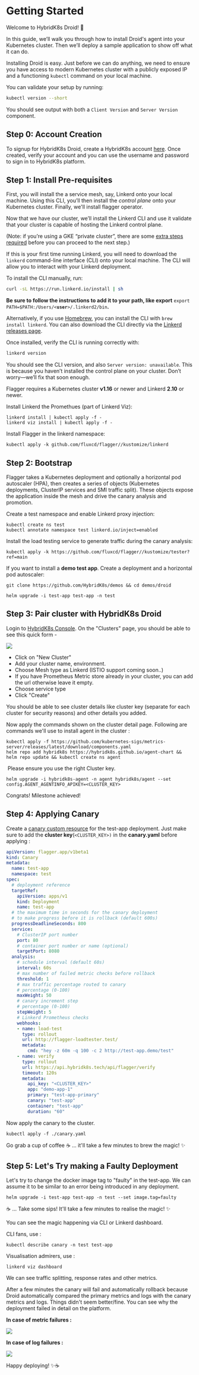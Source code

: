 # **Getting Started**

Welcome to HybridK8s Droid! 🎈

In this guide, we’ll walk you through how to install Droid's agent into your Kubernetes cluster. Then we’ll deploy a sample application to show off what it can do.

Installing Droid is easy. Just before we can do anything, we need to ensure you have access to modern Kubernetes cluster with a publicly exposed IP and a functioning `kubectl` command on your local machine.

You can validate your setup by running:

```bash
kubectl version --short
```

You should see output with both a `Client Version` and `Server Version` component.

## **Step 0: Account Creation**

To signup for HybridK8s Droid, create a HybridK8s account [here](https://app.hybridk8s.tech/signin). Once created, verify your account and you can use the username and password to sign in to HybridK8s platform. 

## **Step 1: Install Pre-requisites**

First, you will install the a service mesh, say, Linkerd onto your local machine. Using this CLI, you’ll then install the _control plane_ onto your Kubernetes cluster. Finally, we'll install flagger operator. 

Now that we have our cluster, we’ll install the Linkerd CLI and use it validate that your cluster is capable of hosting the Linkerd control plane.

(Note: if you’re using a GKE “private cluster”, there are some [extra steps required](https://linkerd.io/2.10/reference/cluster-configuration/#private-clusters) before you can proceed to the next step.)

If this is your first time running Linkerd, you will need to download the `linkerd` command-line interface (CLI) onto your local machine. The CLI will allow you to interact with your Linkerd deployment.

To install the CLI manually, run:

```bash
curl -sL https://run.linkerd.io/install | sh
```

**Be sure to follow the instructions to add it to your path, like export** `export PATH=$PATH:/Users/<`**`user`**`>/.linkerd2/bin`**.**

Alternatively, if you use [Homebrew](https://brew.sh/), you can install the CLI with `brew install linkerd`. You can also download the CLI directly via the [Linkerd releases page](https://github.com/linkerd/linkerd2/releases/).

Once installed, verify the CLI is running correctly with:

```bash
linkerd version
```

You should see the CLI version, and also `Server version: unavailable`. This is because you haven’t installed the control plane on your cluster. Don’t worry—we’ll fix that soon enough.

Flagger requires a Kubernetes cluster **v1.16** or newer and Linkerd **2.10** or newer.

Install Linkerd the Promethues (part of Linkerd Viz):

```shell
linkerd install | kubectl apply -f -
linkerd viz install | kubectl apply -f -
```

Install Flagger in the linkerd namespace:

```shell
kubectl apply -k github.com/fluxcd/flagger//kustomize/linkerd
```

## **Step 2: Bootstrap**

Flagger takes a Kubernetes deployment and optionally a horizontal pod autoscaler (HPA), then creates a series of objects (Kubernetes deployments, ClusterIP services and SMI traffic split). These objects expose the application inside the mesh and drive the canary analysis and promotion.

Create a test namespace and enable Linkerd proxy injection:

```shell
kubectl create ns test
kubectl annotate namespace test linkerd.io/inject=enabled
```

Install the load testing service to generate traffic during the canary analysis:

```shell
kubectl apply -k https://github.com/fluxcd/flagger//kustomize/tester?ref=main
```

If you want to install a **demo test app**. Create a deployment and a horizontal pod autoscaler:

```shell
git clone https://github.com/HybridK8s/demos && cd demos/droid

helm upgrade -i test-app test-app -n test
```

## **Step 3: Pair cluster with HybridK8s Droid**

Login to [HybridK8s Console](https://app.hybridk8s.tech). On the "Clusters" page, you should be able to see this quick form - 

![](https://user-images.githubusercontent.com/15074229/120476692-82c8b800-c3c8-11eb-8e9e-3b0210899917.png)

*   Click on "New Cluster"
*   Add your cluster name, environment.
*   Choose Mesh type as Linkerd (ISTIO support coming soon..)
*   If you have Prometheus Metric store already in your cluster, you can add the url otherwise leave it empty.
*   Choose service type
*   Click "Create"

You should be able to see cluster details like cluster key (separate for each cluster for security reasons) and other details you added. 

Now apply the commands shown on the cluster detail page. Following are commands we'll use to install agent in the cluster :

```shell
kubectl apply -f https://github.com/kubernetes-sigs/metrics-server/releases/latest/download/components.yaml
helm repo add hybridk8s https://hybridk8s.github.io/agent-chart && helm repo update && kubectl create ns agent
```

 Please ensure you use the right Cluster key. 

```shell
helm upgrade -i hybridk8s-agent -n agent hybridk8s/agent --set config.AGENT_AGENTINFO_APIKEY=<CLUSTER_KEY>
```

Congrats! Milestone achieved! 

## **Step 4: Applying Canary**

Create a [canary custom resource](https://github.com/HybridK8s/demos/blob/main/droid/canary.yaml) for the test-app deployment. Just make sure to add the **cluster key**(`<CLUSTER_KEY>)` in the **canary.yaml** before applying :  

```yaml
apiVersion: flagger.app/v1beta1
kind: Canary
metadata:
  name: test-app
  namespace: test
spec:
  # deployment reference
  targetRef:
    apiVersion: apps/v1
    kind: Deployment
    name: test-app
  # the maximum time in seconds for the canary deployment
  # to make progress before it is rollback (default 600s)
  progressDeadlineSeconds: 800
  service:
    # ClusterIP port number
    port: 80
    # container port number or name (optional)
    targetPort: 8080
  analysis:
    # schedule interval (default 60s)
    interval: 60s
    # max number of failed metric checks before rollback
    threshold: 1
    # max traffic percentage routed to canary
    # percentage (0-100)
    maxWeight: 50
    # canary increment step
    # percentage (0-100)
    stepWeight: 5
    # Linkerd Prometheus checks
    webhooks:
    - name: load-test
      type: rollout
      url: http://flagger-loadtester.test/
      metadata:
        cmd: "hey -z 60m -q 100 -c 2 http://test-app.demo/test"
    - name: verify
      type: rollout
      url: https://api.hybridk8s.tech/api/flagger/verify
      timeout: 120s
      metadata:
        api_key: "<CLUSTER_KEY>"
        app: "demo-app-1"
        primary: "test-app-primary"
        canary: "test-app"
        container: "test-app"
        duration: "60"
```

Now apply the canary to the cluster. 

```shell
kubectl apply -f ./canary.yaml
```

Go grab a cup of coffee ☕️ ... it'll take a few minutes to brew the magic! ✨

## **Step 5: Let's Try making a Faulty Deployment**

Let's try to change the docker image tag to "faulty" in the test-app. We can assume it to be similar to an error being introduced in any deployment.

```shell
helm upgrade -i test-app test-app -n test --set image.tag=faulty
```

☕️ ... Take some sips! It'll take a few minutes to realise the magic! ✨

You can see the magic happening via CLI or Linkerd dashboard. 

CLI fans, use : 

```
kubectl describe canary -n test test-app
```

Visualisation admirers, use : 

```shell
linkerd viz dashboard
```

We can see traffic splitting, response rates and other metrics. 

After a few minutes the canary will fail and automatically rollback because Droid automatically compared the primary metrics and logs with the canary metrics and logs. Things didn't seem better/fine. You can see why the deployment failed in detail on the platform.

**In case of metric failures :**

![](https://user-images.githubusercontent.com/15074229/120481033-506d8980-c3cd-11eb-9959-7496cbc8881f.png)

**In case of log failures :**

![](https://user-images.githubusercontent.com/15074229/120481444-bd811f00-c3cd-11eb-9e0c-4863244b6f4f.png)

Happy deploying! ✨☕️
